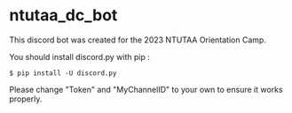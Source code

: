 # ntutaa_dc_bot

This discord bot was created for the 2023 NTUTAA Orientation Camp.

You should install discord.py with pip : 
```
$ pip install -U discord.py
```
Please change "Token" and "MyChannelID" to your own to ensure it works properly.
